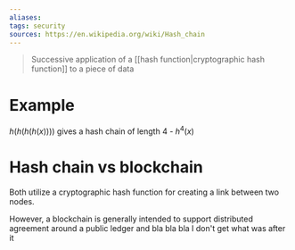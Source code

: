 ```yaml
---
aliases: 
tags: security
sources: https://en.wikipedia.org/wiki/Hash_chain
---
```

> Successive application of a [[hash function|cryptographic hash function]] to a piece of data

# Example
$h(h(h(h(x))))$ gives a hash chain of length 4 - $h^4(x)$

# Hash chain vs blockchain
Both utilize a cryptographic hash function for creating a link between two nodes. 

However, a blockchain is generally intended to support distributed agreement around a public ledger and bla bla bla I don't get what was after it